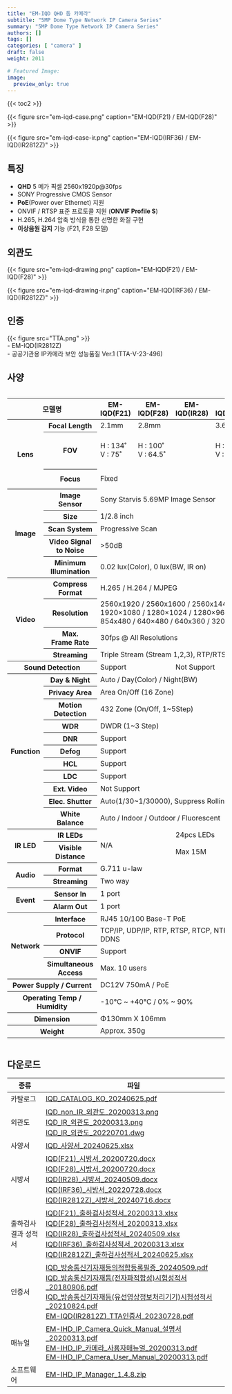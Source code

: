 ```yaml
---
title: "EM-IQD QHD 돔 카메라"
subtitle: "5MP Dome Type Network IP Camera Series"
summary: "5MP Dome Type Network IP Camera Series"
authors: []
tags: []
categories: [ "camera" ]
draft: false
weight: 2011

# Featured Image:
image:
  preview_only: true
---
```


{{< toc2 >}}

<div class="container">
<div class="row justify-content-center align-items-center">
<div class="col-sm-6">

{{< figure src="em-iqd-case.png" caption="EM-IQD(F21) / EM-IQD(F28)" >}}

</div>
<div class="col-sm-6">

{{< figure src="em-iqd-case-ir.png" caption="EM-IQD(IRF36) / EM-IQD(IR2812Z)" >}}

</div>
</div>
</div>

## 특징

- **QHD** 5 메가 픽셀 2560x1920p@30fps
- SONY Progressive CMOS Sensor
- **PoE**(Power over Ethernet) 지원
- ONVIF / RTSP 표준 프로토콜 지원 (**ONVIF Profile S**)
- H.265, H.264 압축 방식을 통한 선명한 화질 구현
- **이상음원 감지** 기능 (F21, F28 모델)

## 외관도

<div class="container">
<div class="row justify-content-center align-items-center">
<div class="col-sm-6">

{{< figure src="em-iqd-drawing.png" caption="EM-IQD(F21) / EM-IQD(F28)" >}}

</div>
<div class="col-sm-6">

{{< figure src="em-iqd-drawing-ir.png" caption="EM-IQD(IRF36) / EM-IQD(IR2812Z)" >}}

</div>
</div>
</div>

## 인증
<div class="container">
<div class="row align-items-top">
<div class="col-sm-1">
{{< figure src="TTA.png" >}} 
</div>
<div class="col-sm-8">
- EM-IQD(IR2812Z)<br>
- 공공기관용 IP카메라 보안 성능품질 Ver.1 (TTA-V-23-496)
</div>
</div>
</div>

## 사양

<div style="overflow-x: auto">
<table class="spec">
<thead>
<tr>
<th colspan="2">모델명</th>
<th>EM-IQD(F21)</th>
<th>EM-IQD(F28)</th>
<th>EM-IQD(IR28)</th>
<th>EM-IQD(IRF36)</th>
<th>EM-IQD(IR2812Z)</th>
</tr>
</thead>
<tbody>
<tr>
<th rowspan="3">Lens</th>
<th>Focal Length</th>
<td>2.1mm</td>
<td colspan="2">2.8mm</td>
<td>3.6mm</td>
<td>2.7~13.5mm</td>
</tr>
<tr>
<th>FOV</th>
<td>H : 134˚<br>V : 75˚</td>
<td colspan="2">H : 100˚<br>V : 64.5˚</td>
<td>H : 87.4˚<br>V : 47˚</td>
<td>H : 100˚(wide)~30.8˚(tele)<br>V : 64.5˚(wide)~23.3˚(tele)</td>
</tr>
<tr>
<th>Focus</th>
<td colspan="4">Fixed</td>
<td>Motorized / Auto, Manual</td>
</tr>
<tr>
<th rowspan="5">Image</th>
<th>Image Sensor</th>
<td colspan="5">Sony Starvis 5.69MP Image Sensor</td>
</tr>
<tr>
<th>Size</th>
<td colspan="5">1/2.8 inch</td>
</tr>
<tr>
<th>Scan System</th>
<td colspan="5">Progressive Scan</td>
</tr>
<tr>
<th>Video Signal<br>to Noise</th>
<td colspan="5">&gt;50dB</td>
</tr>
<tr>
<th>Minimum<br>Illumination</th>
<td colspan="5">0.02 lux(Color), 0 lux(BW, IR on)</td>
</tr>
<tr>
<th rowspan="4">Video</th>
<th>Compress<br>Format</th>
<td colspan="5">H.265 / H.264 / MJPEG </td>
</tr>
<tr>
<th>Resolution</th>
<td colspan="5">2560x1920 / 2560x1600 / 2560x1440 / 2048x1536 / 1600x1200 / 1920×1080 / 1280×1024 / 1280×960 / 1280×720 / 1024x768 / 854x480 / 640×480 / 640x360 / 320×240</td>
</tr>
<tr>
<th>Max.<br>Frame Rate</th>
<td colspan="5">30fps @ All Resolutions</td>
</tr>
<tr>
<th>Streaming</th>
<td colspan="5">Triple Stream (Stream 1,2,3), RTP/RTSP, UnicastRTP, Multicast RTP</td>
</tr>
<tr>
<th colspan="2">Sound Detection</th>
<td colspan="2">Support</td>
<td colspan="3">Not Support</td>
</tr>
<tr>
<th rowspan="11">Function</th>
<th>Day & Night</th>
<td colspan="5">Auto / Day(Color) / Night(BW)</td>
</tr>
<tr>
<th>Privacy Area</th>
<td colspan="5">Area On/Off (16 Zone)</td>
</tr>
<tr>
<th>Motion<br>Detection</th>
<td colspan="5">432 Zone (On/Off, 1~5Step)</td>
</tr>
<tr>
<th>WDR</th>
<td colspan="5">DWDR (1~3 Step)</td>
</tr>
<tr>
<th>DNR</th>
<td colspan="5">Support</td>
</tr>
<tr>
<th>Defog</th>
<td colspan="5">Support</td>
</tr>
<tr>
<th>HCL</th>
<td colspan="5">Support</td>
</tr>
<tr>
<th>LDC</th>
<td colspan="5">Support</td>
</tr>
<tr>
<th>Ext. Video</th>
<td colspan="5">Not Support</td>
</tr>
<tr>
<th>Elec. Shutter</th>
<td colspan="5">Auto(1/30~1/30000), Suppress Rolling, Manual</td>
</tr>
<tr>
<th>White Balance</th>
<td colspan="5">Auto / Indoor / Outdoor / Fluorescent</td>
</tr>
<tr>
<th rowspan="2">IR LED</th>
<th>IR LEDs</th>
<td colspan="2" rowspan="2">N/A</td>
<td colspan="3">24pcs LEDs</td>
</tr>
<tr>
<th>Visible<br>Distance</th>
<td colspan="3">Max 15M</td>
</tr>
<tr>
<th rowspan="2">Audio</th>
<th>Format</th>
<td colspan="5">G.711 u-law</td>
</tr>
<tr>
<th>Streaming</th>
<td colspan="5">Two way</td>
</tr>
<tr>
<th rowspan="2">Event</th>
<th>Sensor In</th>
<td colspan="5">1 port</td>
</tr>
<tr>
<th>Alarm Out</th>
<td colspan="5">1 port</td>
</tr>
<tr>
<th rowspan="4">Network</th>
<th>Interface</th>
<td colspan="5">RJ45 10/100 Base-T PoE </td>
</tr>
<tr>
<th>Protocol</th>
<td colspan="5">TCP/IP, UDP/IP, RTP, RTSP, RTCP, NTP, HTTP, DHCP, FTP, SMTP, DNS, DDNS</td>
</tr>
<tr>
<th>ONVIF</th>
<td colspan="5">Support</td>
</tr>
<tr>
<th>Simultaneous<br>Access</th>
<td colspan="5">Max. 10 users</td>
</tr>
<tr>
<th colspan="2">Power Supply / Current</th>
<td colspan="5">DC12V 750mA / PoE</td>
</tr>
<tr>
<th colspan="2">Operating Temp / Humidity</th>
<td colspan="5">-10℃ ~ +40℃ / 0% ~ 90%</td>
</tr>
<tr>
<th colspan="2">Dimension</th>
<td colspan="5">Φ130mm X 106mm</td>
</tr>
<tr>
<th colspan="2">Weight</th>
<td colspan="5">Approx. 350g</td>
</tr>
</tbody>
</table>
</div>

## 다운로드

종류 | 파일
---- | ----
카탈로그 | [IQD_CATALOG_KO_20240625.pdf](https://www.emstone.com/data/sales/ko/IQD_CATALOG_KO_20240625.pdf)
외관도 | [IQD_non_IR_외관도_20200313.png](https://www.emstone.com/data/sales/ko/IQD_non_IR_외관도_20200313.png)<br>[IQD_IR_외관도_20200313.png](https://www.emstone.com/data/sales/ko/IQD_IR_외관도_20200313.png)<br>[IQD_IR_외관도_20220701.dwg](https://www.emstone.com/data/sales/ko/IQD_IR_외관도_20220701.dwg)
사양서 | [IQD_사양서_20240625.xlsx](https://www.emstone.com/data/sales/ko/IQD_사양서_20240625.xlsx)
시방서 | [IQD(F21)_시방서_20200720.docx](https://www.emstone.com/data/sales/ko/IQD(F21)_시방서_20200720.docx)<br>[IQD(F28)_시방서_20200720.docx](https://www.emstone.com/data/sales/ko/IQD(F28)_시방서_20200720.docx)<br>[IQD(IR28)_시방서_20240509.docx](https://www.emstone.com/data/sales/ko/IQD(IR28)_시방서_20240509.docx)<br>[IQD(IRF36)_시방서_20220728.docx](https://www.emstone.com/data/sales/ko/IQD(IRF36)_시방서_20220728.docx)<br>[IQD(IR2812Z)_시방서_20240716.docx](https://www.emstone.com/data/sales/ko/IQD(IR2812Z)_시방서_20240716.docx)
출하검사 결과 성적서 | [IQD(F21)_출하검사성적서_20200313.xlsx](https://www.emstone.com/data/sales/ko/IQD(F21)_출하검사성적서_20200313.xlsx)<br>[IQD(F28)_출하검사성적서_20200313.xlsx](https://www.emstone.com/data/sales/ko/IQD(F28)_출하검사성적서_20200313.xlsx)<br>[IQD(IR28)_출하검사성적서_20240509.xlsx](https://www.emstone.com/data/sales/ko/IQD(IR28)_출하검사성적서_20240509.xlsx)<br>[IQD(IRF36)_출하검사성적서_20200313.xlsx](https://www.emstone.com/data/sales/ko/IQD(IRF36)_출하검사성적서_20200313.xlsx)<br>[IQD(IR2812Z)_출하검사성적서_20240625.xlsx](https://www.emstone.com/data/sales/ko/IQD(IR2812Z)_출하검사성적서_20240625.xlsx)
인증서 | [IQD_방송통신기자재등의적합등록필증_20240509.pdf](https://www.emstone.com/data/sales/ko/IQD_방송통신기자재등의적합등록필증_20240509.pdf)<br>[IQD_방송통신기자재등(전자파적합성)시험성적서_20180906.pdf](https://www.emstone.com/data/sales/ko/IQD_방송통신기자재등(전자파적합성)시험성적서_20180906.pdf)<br>[IQD_방송통신기자재등(유선영상정보처리기기)시험성적서_20210824.pdf](https://www.emstone.com/data/sales/ko/IQD_방송통신기자재등(유선영상정보처리기기)시험성적서_20210824.pdf)<br>[EM-IQD(IR2812Z)_TTA인증서_20230728.pdf](https://www.emstone.com/data/sales/ko/EM-IQD(IR2812Z)_TTA인증서_20230728.pdf)
매뉴얼 | [EM-IHD_IP_Camera_Quick_Manual_설명서_20200313.pdf](https://www.emstone.com/data/sales/ko/EM-IHD_IP_Camera_Quick_Manual_설명서_20200313.pdf)<br>[EM-IHD_IP_카메라_사용자매뉴얼_20200313.pdf](https://www.emstone.com/data/sales/ko/EM-IHD_IP_카메라_사용자매뉴얼_20200313.pdf)<br>[EM-IHD_IP_Camera_User_Manual_20200313.pdf](https://www.emstone.com/data/sales/ko/EM-IHD_IP_Camera_User_Manual_20200313.pdf)
소프트웨어 | [EM-IHD_IP_Manager_1.4.8.zip](https://www.emstone.com/data/sales/ko/EM-IHD_IP_Manager_1.4.8.zip)
